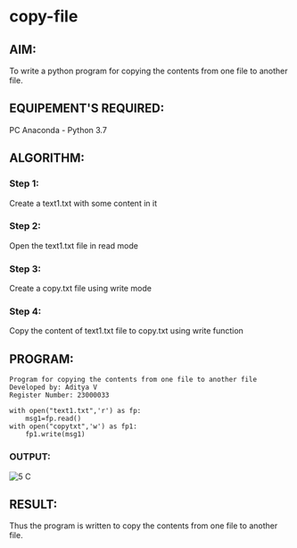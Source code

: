 # copy-file
## AIM:
To write a python program for copying the contents from one file to another file.
## EQUIPEMENT'S REQUIRED: 
PC
Anaconda - Python 3.7
## ALGORITHM: 
### Step 1:
Create a text1.txt with some content in it

### Step 2:
Open the text1.txt file in read mode

### Step 3:
Create a copy.txt file using write mode

### Step 4:
Copy the content of text1.txt file to copy.txt using write function
## PROGRAM:
```
Program for copying the contents from one file to another file
Developed by: Aditya V
Register Number: 23000033

with open("text1.txt",'r') as fp:
    msg1=fp.read()
with open("copytxt",'w') as fp1:
    fp1.write(msg1)
```
### OUTPUT:
![5 C](https://github.com/ADITHYA23000033/copy-file/assets/148514544/73d65810-f4f6-4222-8281-9d479b20df78)
## RESULT:
Thus the program is written to copy the contents from one file to another file.
